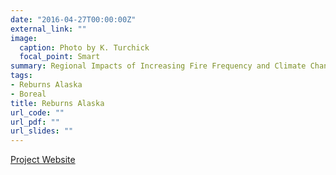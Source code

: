 ```yaml
---
date: "2016-04-27T00:00:00Z"
external_link: ""
image:
  caption: Photo by K. Turchick
  focal_point: Smart
summary: Regional Impacts of Increasing Fire Frequency and Climate Change on Carbon Dynamics and Species Composition
tags:
- Reburns Alaska
- Boreal
title: Reburns Alaska 
url_code: ""
url_pdf: ""
url_slides: ""
---
```

[Project Website](http://reburnsak.com)

